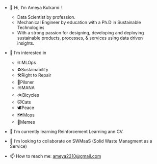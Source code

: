- 👋 Hi, I’m Ameya Kulkarni !
  - Data Scientist by profession. 
  - Mechanical Engineer by education with a Ph.D in Sustainable Technologies
  - With a strong passion for designing, developing and deploying sustainable products, processes, & services using data driven insights.

- 👀 I’m interested in 
  - ⛓️ MLOps
  - ♻️Sustainability  
  - 🛠️Right to Repair  
  - 🍺Pilsner  
  - 🪅MANA  
  - 🚲Bicycles  
  - 🐱Cats 
  - 🕊️Peace 
  - 🗺️Mops 
  - 🎴Memes

- 🌱 I’m currently learning Reinforcement Learning ann CV.

- 💞️ I’m looking to collaborate on SWMaaS (Solid Waste Managment as a Service)

- 📫 How to reach me: ameya2310@gmail.com

<!---
ameyak2310/ameyak2310 is a ✨ special ✨ repository because its `README.md` (this file) appears on your GitHub profile.
You can click the Preview link to take a look at your changes.
--->
